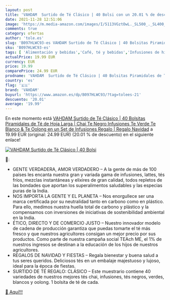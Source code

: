 ```yaml
---
layout: post
title: 'VAHDAM  Surtido de Té Clásico | 40 Bolsi con un 20.01 % de descuento'
date: 2021-11-28 12:51:06
image: 'https://m.media-amazon.com/images/I/5113VGztOwL._SL500_._SL400_.jpg'
comments: true
category: ofertas
author: 'tole.es'
slug: 'B097HLWC93-es VAHDAM Surtido de Té Clásico | 40 Bolsitas Piramidales de...'
sku: 'B097HLWC93-es'
tags: [ 'Alimentación y bebidas','Café, té y bebidas','Infusiones de hierbas','Té','navidad','vahdam', ]
actualPrice: 19.99 EUR
currency: EUR
price: 19.99
comparePrice: 24.99 EUR
prodname: 'VAHDAM  Surtido de Té Clásico | 40 Bolsitas Piramidales de Té de Hoja Larga | Chai  Te Negro  Infusiones  Te Verde  Te Blanco & Te Oolong en un Set de Infusiones Regalo | Regalo Navidad'
country: 'es'
flag: '🇪🇸'
brand: 'VAHDAM'
buyurl: 'https://www.amazon.es/dp/B097HLWC93/?tag=tolees-21'
descuento: '20.01'
average: '19.99'
---
```


En este momento está [VAHDAM  Surtido de Té Clásico | 40 Bolsitas Piramidales de Té de Hoja Larga | Chai  Te Negro  Infusiones  Te Verde  Te Blanco & Te Oolong en un Set de Infusiones Regalo | Regalo Navidad](https://www.amazon.es/dp/B097HLWC93/?tag=tolees-21) a 19.99 EUR (original: 24.99 EUR) (20.01 %  de descuento) en el siguiente enlace!

[![VAHDAM  Surtido de Té Clásico | 40 Bolsi](https://m.media-amazon.com/images/I/5113VGztOwL._SL500_._SL400_.jpg)](https://www.amazon.es/dp/B097HLWC93/?tag=tolees-21)

🔎:

- GENTE VERDADERA, AMOR VERDADERO – A la gente de más de 100 países les encanta nuestra gran y variada gama de infusiones, lattes, tés fríos, mezclas instantáneas y elixires de gran calidad, todos repletos de las bondades que aportan los superalimentos saludables y las especias puras de la India.
- NOS IMPORTA LA GENTE Y EL PLANETA – Nos enorgullece ser una marca certificada por su neutralidad tanto en carbono como en plástico. Para ello, medimos nuestra huella total de carbono y plástico y la compensamos con inversiones de iniciativas de sostenibilidad ambiental en la India.
- ÉTICO, DIRECTO Y DE COMERCIO JUSTO – Nuestro innovador modelo de cadena de producción garantiza que puedas tomarte el té más fresco y que nuestros agricultores consigan un mejor precio por sus productos. Como parte de nuestra campaña social TEAch ME, el 1% de nuestros ingresos se destinan a la educación de los hijos de nuestros agricultores.
- REGALOS DE NAVIDAD Y FIESTAS – Regala bienestar y buena salud a tus seres queridos. Deliciosos tés en un embalaje majestuoso y lujoso, ideal para la época de fiestas.
- SURTIDO DE TÉ REGALO: CLÁSICO – Este muestrario contiene 40 variedades de nuestros mejores tés chai, infusiones, tés negros, verdes, blancos y oolong. 1 bolsita de té de cada.

[🛒 Aquí!!!](https://www.amazon.es/dp/B097HLWC93/?tag=tolees-21)
